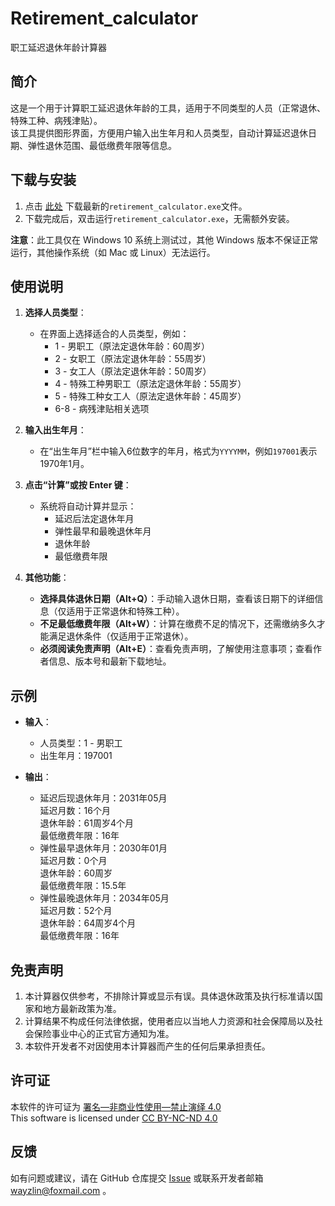 # Retirement_calculator
职工延迟退休年龄计算器

## 简介
这是一个用于计算职工延迟退休年龄的工具，适用于不同类型的人员（正常退休、特殊工种、病残津贴）。  
该工具提供图形界面，方便用户输入出生年月和人员类型，自动计算延迟退休日期、弹性退休范围、最低缴费年限等信息。

## 下载与安装
1. 点击 [此处](https://github.com/wayzlin/Retirement_calculator/releases) 下载最新的`retirement_calculator.exe`文件。
2. 下载完成后，双击运行`retirement_calculator.exe`，无需额外安装。

**注意**：此工具仅在 Windows 10 系统上测试过，其他 Windows 版本不保证正常运行，其他操作系统（如 Mac 或 Linux）无法运行。

## 使用说明
1. **选择人员类型**：
   - 在界面上选择适合的人员类型，例如：
     - 1 - 男职工（原法定退休年龄：60周岁）
     - 2 - 女职工（原法定退休年龄：55周岁）
     - 3 - 女工人（原法定退休年龄：50周岁）
     - 4 - 特殊工种男职工（原法定退休年龄：55周岁）
     - 5 - 特殊工种女工人（原法定退休年龄：45周岁）
     - 6-8 - 病残津贴相关选项

2. **输入出生年月**：
   - 在“出生年月”栏中输入6位数字的年月，格式为`YYYYMM`，例如`197001`表示1970年1月。

3. **点击“计算”或按 Enter 键**：
   - 系统将自动计算并显示：
     - 延迟后法定退休年月
     - 弹性最早和最晚退休年月
     - 退休年龄
     - 最低缴费年限

4. **其他功能**：
   - **选择具体退休日期（Alt+Q）**：手动输入退休日期，查看该日期下的详细信息（仅适用于正常退休和特殊工种）。
   - **不足最低缴费年限（Alt+W）**：计算在缴费不足的情况下，还需缴纳多久才能满足退休条件（仅适用于正常退休）。
   - **必须阅读免责声明（Alt+E）**：查看免责声明，了解使用注意事项；查看作者信息、版本号和最新下载地址。

## 示例
- **输入**：
  - 人员类型：1 - 男职工
  - 出生年月：197001

- **输出**：
  - 延迟后现退休年月：2031年05月  
    延迟月数：16个月  
    退休年龄：61周岁4个月  
    最低缴费年限：16年
  - 弹性最早退休年月：2030年01月  
    延迟月数：0个月  
    退休年龄：60周岁  
    最低缴费年限：15.5年
  - 弹性最晚退休年月：2034年05月  
    延迟月数：52个月  
    退休年龄：64周岁4个月  
    最低缴费年限：16年

## 免责声明
1. 本计算器仅供参考，不排除计算或显示有误。具体退休政策及执行标准请以国家和地方最新政策为准。
2. 计算结果不构成任何法律依据，使用者应以当地人力资源和社会保障局以及社会保险事业中心的正式官方通知为准。
3. 本软件开发者不对因使用本计算器而产生的任何后果承担责任。

## 许可证
本软件的许可证为 [署名—非商业性使用—禁止演绎 4.0](https://creativecommons.org/licenses/by-nc-nd/4.0/deed.zh-hans)  
This software is licensed under [CC BY-NC-ND 4.0](https://creativecommons.org/licenses/by-nc-nd/4.0/)

## 反馈
如有问题或建议，请在 GitHub 仓库提交 [Issue](https://github.com/wayzlin/Retirement_calculator/issues) 或联系开发者邮箱 <wayzlin@foxmail.com> 。
